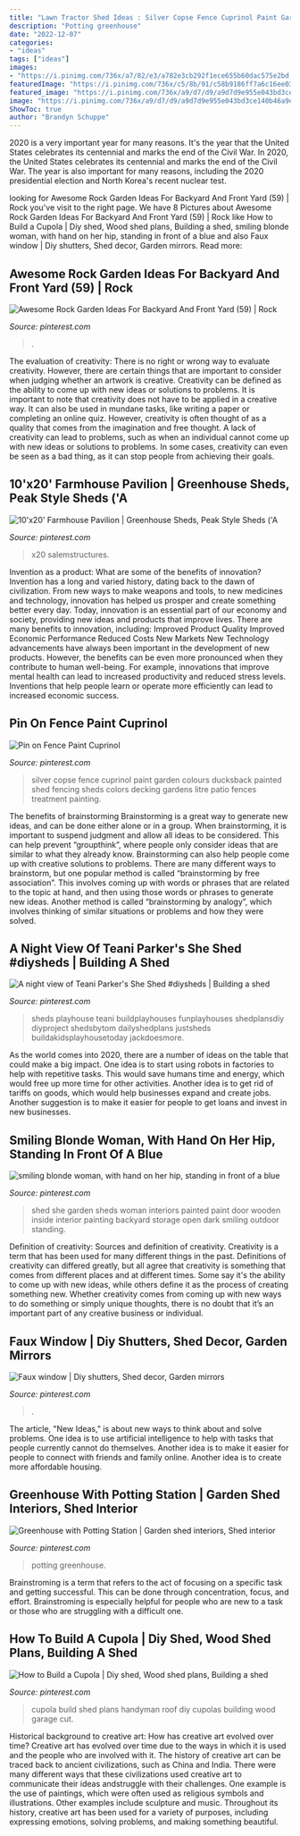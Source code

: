 ```yaml
---
title: "Lawn Tractor Shed Ideas : Silver Copse Fence Cuprinol Paint Garden Colours Ducksback Painted Shed Fencing Sheds Colors Decking Gardens Litre Patio Fences Treatment Painting"
description: "Potting greenhouse"
date: "2022-12-07"
categories:
- "ideas"
tags: ["ideas"]
images:
- "https://i.pinimg.com/736x/a7/82/e3/a782e3cb292f1ece655b60dac575e2bd.jpg"
featuredImage: "https://i.pinimg.com/736x/c5/8b/91/c58b9186ff7a6c16ee0370f24e084b1f.jpg"
featured_image: "https://i.pinimg.com/736x/a9/d7/d9/a9d7d9e955e043bd3ce140b46a9e3eed.jpg"
image: "https://i.pinimg.com/736x/a9/d7/d9/a9d7d9e955e043bd3ce140b46a9e3eed.jpg"
ShowToc: true
author: "Brandyn Schuppe"
---
```



2020 is a very important year for many reasons. It's the year that the United States celebrates its centennial and marks the end of the Civil War.
In 2020, the United States celebrates its centennial and marks the end of the Civil War. The year is also important for many reasons, including the 2020 presidential election and North Korea's recent nuclear test.

	

		
looking for Awesome Rock Garden Ideas For Backyard And Front Yard (59) | Rock you've visit to the right page. We have 8 Pictures about Awesome Rock Garden Ideas For Backyard And Front Yard (59) | Rock like How to Build a Cupola | Diy shed, Wood shed plans, Building a shed, smiling blonde woman, with hand on her hip, standing in front of a blue and also Faux window | Diy shutters, Shed decor, Garden mirrors. Read more:
		
    
## Awesome Rock Garden Ideas For Backyard And Front Yard (59) | Rock

<img loading=lazy src="https://i.pinimg.com/736x/a7/82/e3/a782e3cb292f1ece655b60dac575e2bd.jpg" onerror="this.onerror=null;this.src='https://tse3.mm.bing.net/th?id=OIP.thqaXzk-IoMr9lXK5NFLlwHaOA&amp;pid=15.1';" alt="Awesome Rock Garden Ideas For Backyard And Front Yard (59) | Rock">

_Source: pinterest.com_

>. 

	

The evaluation of creativity: There is no right or wrong way to evaluate creativity. However, there are certain things that are important to consider when judging whether an artwork is creative.
Creativity can be defined as the ability to come up with new ideas or solutions to problems. It is important to note that creativity does not have to be applied in a creative way. It can also be used in mundane tasks, like writing a paper or completing an online quiz. However, creativity is often thought of as a quality that comes from the imagination and free thought. A lack of creativity can lead to problems, such as when an individual cannot come up with new ideas or solutions to problems. In some cases, creativity can even be seen as a bad thing, as it can stop people from achieving their goals.

    
## 10&#039;x20&#039; Farmhouse Pavilion | Greenhouse Sheds, Peak Style Sheds (&#039;A

<img loading=lazy src="https://i.pinimg.com/736x/ca/15/3b/ca153b9451293e169024fed5d3563708.jpg" onerror="this.onerror=null;this.src='https://tse1.mm.bing.net/th?id=OIP.JkrPVCsfXMmkh-5Sv-UpeAHaJ4&amp;pid=15.1';" alt="10&#039;x20&#039; Farmhouse Pavilion | Greenhouse Sheds, Peak Style Sheds (&#039;A">

_Source: pinterest.com_

>x20 salemstructures. 

	

Invention as a product: What are some of the benefits of innovation?
Invention has a long and varied history, dating back to the dawn of civilization. From new ways to make weapons and tools, to new medicines and technology, innovation has helped us prosper and create something better every day. Today, innovation is an essential part of our economy and society, providing new ideas and products that improve lives. There are many benefits to innovation, including: 
Improved Product Quality 
Improved Economic Performance 
Reduced Costs 
New Markets 
New Technology advancements have always been important in the development of new products. However, the benefits can be even more pronounced when they contribute to human well-being. For example, innovations that improve mental health can lead to increased productivity and reduced stress levels. Inventions that help people learn or operate more efficiently can lead to increased economic success.

    
## Pin On Fence Paint Cuprinol

<img loading=lazy src="https://i.pinimg.com/736x/34/b6/dd/34b6dd6d31fb3ea2def912d7cc092752--silver-copse-cuprinol-cuprinol-fence.jpg" onerror="this.onerror=null;this.src='https://tse2.mm.bing.net/th?id=OIP.XLeKDpy-YzaryV01pYEM-AHaJ3&amp;pid=15.1';" alt="Pin on Fence Paint Cuprinol">

_Source: pinterest.com_

>silver copse fence cuprinol paint garden colours ducksback painted shed fencing sheds colors decking gardens litre patio fences treatment painting. 

	

The benefits of brainstorming
Brainstorming is a great way to generate new ideas, and can be done either alone or in a group. When brainstorming, it is important to suspend judgment and allow all ideas to be considered. This can help prevent “groupthink”, where people only consider ideas that are similar to what they already know. Brainstorming can also help people come up with creative solutions to problems.
There are many different ways to brainstorm, but one popular method is called “brainstorming by free association”. This involves coming up with words or phrases that are related to the topic at hand, and then using those words or phrases to generate new ideas. Another method is called “brainstorming by analogy”, which involves thinking of similar situations or problems and how they were solved.

    
## A Night View Of Teani Parker&#039;s She Shed #diysheds | Building A Shed

<img loading=lazy src="https://i.pinimg.com/736x/7e/4d/f4/7e4df43bd9d6eadda666b26c4665f26d.jpg" onerror="this.onerror=null;this.src='https://tse1.mm.bing.net/th?id=OIP.FAP7b2fjPBua_075YnfI-QHaJ4&amp;pid=15.1';" alt="A night view of Teani Parker&#039;s She Shed #diysheds | Building a shed">

_Source: pinterest.com_

>sheds playhouse teani buildplayhouses funplayhouses shedplansdiy diyproject shedsbytom dailyshedplans justsheds buildakidsplayhousetoday jackdoesmore. 

	

As the world comes into 2020, there are a number of ideas on the table that could make a big impact. One idea is to start using robots in factories to help with repetitive tasks. This would save humans time and energy, which would free up more time for other activities. Another idea is to get rid of tariffs on goods, which would help businesses expand and create jobs. Another suggestion is to make it easier for people to get loans and invest in new businesses.

    
## Smiling Blonde Woman, With Hand On Her Hip, Standing In Front Of A Blue

<img loading=lazy src="https://i.pinimg.com/736x/fd/99/e1/fd99e1b0b5ee1f8c464346cca6d49cf2.jpg" onerror="this.onerror=null;this.src='https://tse1.mm.bing.net/th?id=OIP.qQYdgLa0iZfnTWfqWaBmvQHaLE&amp;pid=15.1';" alt="smiling blonde woman, with hand on her hip, standing in front of a blue">

_Source: pinterest.com_

>shed she garden sheds woman interiors painted paint door wooden inside interior painting backyard storage open dark smiling outdoor standing. 

	

Definition of creativity: Sources and definition of creativity.
Creativity is a term that has been used for many different things in the past. Definitions of creativity can differed greatly, but all agree that creativity is something that comes from different places and at different times. Some say it's the ability to come up with new ideas, while others define it as the process of creating something new. Whether creativity comes from coming up with new ways to do something or simply unique thoughts, there is no doubt that it’s an important part of any creative business or individual.

    
## Faux Window | Diy Shutters, Shed Decor, Garden Mirrors

<img loading=lazy src="https://i.pinimg.com/736x/a3/3f/5c/a33f5ce4181ef44a02fbebb8fff1a7d0.jpg" onerror="this.onerror=null;this.src='https://tse4.mm.bing.net/th?id=OIP.c60M01s5CH9VRNWfW6X6ggHaLG&amp;pid=15.1';" alt="Faux window | Diy shutters, Shed decor, Garden mirrors">

_Source: pinterest.com_

>. 

	

The article, "New Ideas," is about new ways to think about and solve problems. One idea is to use artificial intelligence to help with tasks that people currently cannot do themselves. Another idea is to make it easier for people to connect with friends and family online. Another idea is to create more affordable housing.

    
## Greenhouse With Potting Station | Garden Shed Interiors, Shed Interior

<img loading=lazy src="https://i.pinimg.com/736x/a9/d7/d9/a9d7d9e955e043bd3ce140b46a9e3eed.jpg" onerror="this.onerror=null;this.src='https://tse3.mm.bing.net/th?id=OIP.Cmz5355GnMvDU94KxnvZ1AHaJ4&amp;pid=15.1';" alt="Greenhouse with Potting Station | Garden shed interiors, Shed interior">

_Source: pinterest.com_

>potting greenhouse. 

	

Brainstroming is a term that refers to the act of focusing on a specific task and getting successful. This can be done through concentration, focus, and effort. Brainstroming is especially helpful for people who are new to a task or those who are struggling with a difficult one.

    
## How To Build A Cupola | Diy Shed, Wood Shed Plans, Building A Shed

<img loading=lazy src="https://i.pinimg.com/736x/c5/8b/91/c58b9186ff7a6c16ee0370f24e084b1f.jpg" onerror="this.onerror=null;this.src='https://tse1.mm.bing.net/th?id=OIP.S0V1BMnrmGIX3Jwh6Jy7DQHaHa&amp;pid=15.1';" alt="How to Build a Cupola | Diy shed, Wood shed plans, Building a shed">

_Source: pinterest.com_

>cupola build shed plans handyman roof diy cupolas building wood garage cut. 

	

Historical background to creative art: How has creative art evolved over time?
Creative art has evolved over time due to the ways in which it is used and the people who are involved with it. The history of creative art can be traced back to ancient civilizations, such as China and India. There were many different ways that these civilizations used creative art to communicate their ideas andstruggle with their challenges. One example is the use of paintings, which were often used as religious symbols and illustrations. Other examples include sculpture and music. Throughout its history, creative art has been used for a variety of purposes, including expressing emotions, solving problems, and making something beautiful.

